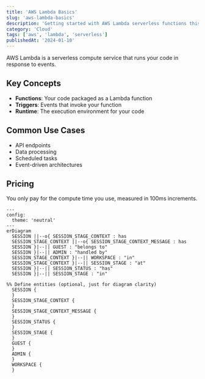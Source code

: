 ```yaml
---
title: 'AWS Lambda Basics'
slug: 'aws-lambda-basics'
description: 'Getting started with AWS Lambda serverless functions this is some long ass discussion oof course'
category: 'Cloud'
tags: ['aws', 'lambda', 'serverless']
publishedAt: '2024-01-10'
---
```


AWS Lambda is a serverless compute service that runs your code in response to events.

## Key Concepts

- **Functions**: Your code packaged as a Lambda function
- **Triggers**: Events that invoke your function
- **Runtime**: The execution environment for your code

## Common Use Cases

- API endpoints
- Data processing
- Scheduled tasks
- Event-driven architectures

## Pricing

You only pay for the compute time you use, measured in 100ms increments.

```mermaid
---
config:
  theme: 'neutral'
---
erDiagram
  SESSION ||--o{ SESSION_STAGE_CONTEXT : has
  SESSION_STAGE_CONTEXT ||--o{ SESSION_STAGE_CONTEXT_MESSAGE : has
  SESSION }|--|| GUEST : "belongs to"
  SESSION }|--|| ADMIN : "handled by"
  SESSION_STAGE_CONTEXT }|--|| WORKSPACE : "in"
  SESSION_STAGE_CONTEXT }|--|| SESSION_STAGE : "at"
  SESSION }|--|| SESSION_STATUS : "has"
  SESSION }|--|| SESSION_STAGE : "in"

%% Define entities (optional, just for diagram clarity)
  SESSION {
  }
  SESSION_STAGE_CONTEXT {
  }
  SESSION_STAGE_CONTEXT_MESSAGE {
  }
  SESSION_STATUS {
  }
  SESSION_STAGE {
  }
  GUEST {
  }
  ADMIN {
  }
  WORKSPACE {
  }

```
